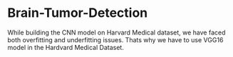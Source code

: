 # Brain-Tumor-Detection

While building the CNN model on Harvard Medical dataset, we have faced both overfitting and underfitting issues.
Thats why we have to use VGG16 model in the Hardvard Medical Dataset. 
